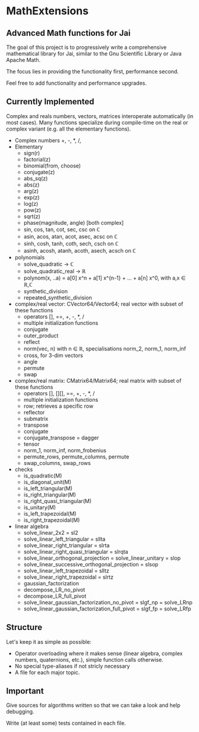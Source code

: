 # MathExtensions

## Advanced Math functions for Jai

The goal of this project is to progressively write a comprehensive
mathematical library for Jai, similar to the Gnu Scientific Library or Java Apache Math.

The focus lies in providing the functionality first, performance
second. 

Feel free to add functionality and performance upgrades.

## Currently Implemented

Complex and reals numbers, vectors, matrices interoperate automatically (in most cases).
Many functions specialize during compile-time on the real or complex variant (e.g. all the elementary functions).

- Complex numbers +, -, *, /,
- Elementary
    - sign(r)
    - factorial(z)
    - binomial(from, choose)
    - conjugate(z)
    - abs_sq(z)
    - abs(z)
    - arg(z)
    - exp(z)
    - log(z)
    - pow(z)
    - sqrt(z)
    - phase(magnitude, angle) [both complex]
    - sin, cos, tan, cot, sec, csc on ℂ
    - asin, acos, atan, acot, asec, acsc on ℂ
    - sinh, cosh, tanh, coth, sech, csch on ℂ
    - asinh, acosh, atanh, acoth, asech, acsch on ℂ
- polynomials
    - solve_quadratic -> ℂ
    - solve_quadratic_real -> ℝ
    - polynom(x, ..a) = a[0] x^n + a[1] x^{n-1} + ... + a[n] x^0, with a,x ∈ ℝ,ℂ
    - synthetic_division
    - repeated_synthetic_division
- complex/real vector: CVector64/Vector64; real vector with subset of these functions
    - operators [], ==, +, -, *, /
    - multiple initialization functions
    - conjugate
    - outer_product
    - reflect
    - norm(vec, n) with n ∈ ℝ, specialisations norm_2, norm_1, norm_inf
    - cross, for 3-dim vectors
    - angle
    - permute
    - swap
- complex/real matrix: CMatrix64/Matrix64; real matrix with subset of these functions
    - operators [], [][], ==, +, -, *, /
    - multiple initialization functions
    - row; retrieves a specific row
    - reflector
    - submatrix
    - transpose
    - conjugate
    - conjugate_transpose = dagger
    - tensor
    - norm_1, norm_inf, norm_frobenius
    - permute_rows, permute_columns, permute
    - swap_columns, swap_rows
- checks
    - is_quadratic(M)
    - is_diagonal_unit(M)
    - is_left_triangular(M)
    - is_right_triangular(M)
    - is_right_quasi_triangular(M)
    - is_unitary(M)
    - is_left_trapezoidal(M)
    - is_right_trapezoidal(M)
- linear algebra
    - solve_linear_2x2 = sl2
    - solve_linear_left_triangular = sllta
    - solve_linear_right_triangular = slrta
    - solve_linear_right_quasi_triangular = slrqta
    - solve_linear_orthogonal_projection = solve_linear_unitary = slop
    - solve_linear_successive_orthogonal_projection = slsop
    - solve_linear_left_trapezoidal = slltz
    - solve_linear_right_trapezoidal = slrtz
    - gaussian_factorization
    - decompose_LR_no_pivot
    - decompose_LR_full_pivot
    - solve_linear_gaussian_factorization_no_pivot = slgf_np = solve_LRnp
    - solve_linear_gaussian_factorization_full_pivot = slgf_fp = solve_LRfp


## Structure

Let's keep it as simple as possible:

- Operator overloading where it makes sense (linear algebra, complex numbers, quaternions, etc.), simple function calls otherwise.
- No special type-aliases if not stricly necessary
- A file for each major topic.

## Important

Give sources for algorithms written so that we can take a look and help debugging.

Write (at least some) tests contained in each file.



